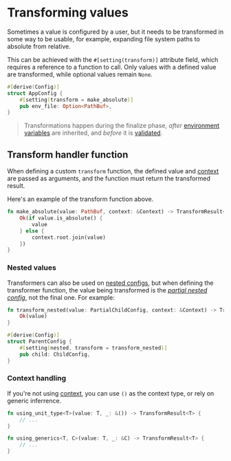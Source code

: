 # Transforming values

Sometimes a value is configured by a user, but it needs to be transformed in some way to be usable,
for example, expanding file system paths to absolute from relative.

This can be achieved with the `#[setting(transform)]` attribute field, which requires a reference to
a function to call. Only values with a defined value are transformed, while optional values remain
`None`.

```rust
#[derive(Config)]
struct AppConfig {
	#[setting(transform = make_absolute)]
	pub env_file: Option<PathBuf>,
}
```

> Transformations happen during the finalize phase, _after_ [environment variables](./env.md) are
> inherited, and _before_ it is [validated](./validate.md).

## Transform handler function

When defining a custom `transform` function, the defined value and [context](../context.md) are
passed as arguments, and the function must return the transformed result.

Here's an example of the transform function above.

```rust
fn make_absolute(value: PathBuf, context: &Context) -> TransformResult<PathBuf> {
	Ok(if value.is_absolute() {
		value
	} else {
		context.root.join(value)
	})
}
```

### Nested values

Transformers can also be used on [nested configs](../nested.md), but when defining the transformer
function, the value being transformed is the _[partial nested config](../partial.md)_, not the final
one. For example:

```rust
fn transform_nested(value: PartialChildConfig, context: &Context) -> TransformResult<PartialChildConfig> {
	Ok(value)
}

#[derive(Config)]
struct ParentConfig {
	#[setting(nested, transform = transform_nested)]
	pub child: ChildConfig,
}
```

### Context handling

If you're not using [context](../context.md), you can use `()` as the context type, or rely on
generic inferrence.

```rust
fn using_unit_type<T>(value: T, _: &()) -> TransformResult<T> {
	// ...
}

fn using_generics<T, C>(value: T, _: &C) -> TransformResult<T> {
	// ...
}
```
